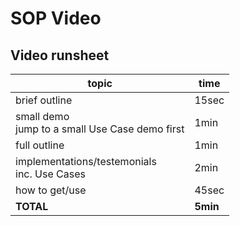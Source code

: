 # SOP Video
## Video runsheet

topic | time
--- | ---
brief outline | 15sec
small demo<br />jump to a small Use Case demo first | 1min
full outline | 1min
implementations/testemonials<br />inc. Use Cases | 2min
how to get/use |45sec
**TOTAL** | **5min**
